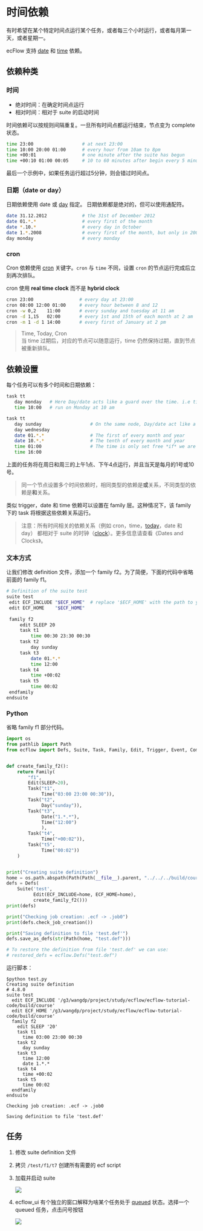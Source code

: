 # 时间依赖

有时希望在某个特定时间点运行某个任务，或者每三个小时运行，或者每月第一天，或者星期一。

ecFlow 支持 [date](https://software.ecmwf.int/wiki/display/ECFLOW/Glossary#term-date) 和 [time](https://software.ecmwf.int/wiki/display/ECFLOW/Glossary#term-time) 依赖。

## 依赖种类

### 时间

* 绝对时间：在确定时间点运行
* 相对时间：相对于 suite 的启动时间

时间依赖可以按规则间隔重复。一旦所有时间点都运行结束，节点变为 complete 状态。

```bash
time 23:00                  # at next 23:00
time 10:00 20:00 01:00      # every hour from 10am to 8pm
time +00:01                 # one minute after the suite has begun
time +00:10 01:00 00:05     # 10 to 60 minutes after begin every 5 minutes
```

最后一个示例中，如果任务运行超过5分钟，则会错过时间点。

### 日期（date or day）

日期依赖使用 date 或 [day](https://software.ecmwf.int/wiki/display/ECFLOW/Glossary#term-day) 指定。
日期依赖都是绝对的，但可以使用通配符。

```bash
date 31.12.2012             # the 31st of December 2012
date 01.*.*                 # every first of the month
date *.10.*                 # every day in October
date 1.*.2008               # every first of the month, but only in 2008
day monday                  # every monday
```

### cron

Cron 依赖使用 [cron](https://software.ecmwf.int/wiki/display/ECFLOW/Glossary#term-cron) 关键字。`cron` 与 `time` 不同，设置 `cron` 的节点运行完成后立刻再次排队。

cron 使用 **real time clock** 而不是 **hybrid clock**

```bash
cron 23:00                 # every day at 23:00
cron 08:00 12:00 01:00     # every hour between 8 and 12
cron -w 0,2    11:00       # every sunday and tuesday at 11 am
cron -d 1,15   02:00       # every 1st and 15th of each month at 2 am
cron -m 1 -d 1 14:00       # every first of January at 2 pm
```

> Time, Today, Cron<br/>
  当 time 过期后，对应的节点可以随意运行，time 仍然保持过期，直到节点被重新排队。

## 依赖设置

每个任务可以有多个时间和日期依赖：

```bash
task tt
   day monday   # Here Day/date acts like a guard over the time. i.e time is not considered until Monday
   time 10:00   # run on Monday at 10 am
```

```bash
task tt
   day sunday                  # On the same node, Day/date act like a guard over the time attributes.
   day wednesday
   date 01.*.*                 # The first of every month and year
   date 10.*.*                 # The tenth of every month and year
   time 01:00                  # The time is only set free *if* we are on one of the day/dates
   time 16:00
```

上面的任务将在周日和周三的上午1点、下午4点运行，并且当天是每月的1号或10号。

> 同一个节点设置多个时间依赖时，相同类型的依赖是**或**关系，不同类型的依赖是**和**关系。

类似 trigger，date 和 time 依赖可以设置在 family 层。这种情况下，该 family 下的 task 将根据这些依赖关系运行。

> 注意：所有时间相关的依赖关系（例如 cron，time，[today](https://software.ecmwf.int/wiki/display/ECFLOW/Glossary#term-today)，date 和 day）
都相对于 suite 的时钟（[clock](https://software.ecmwf.int/wiki/display/ECFLOW/Glossary#term-clock)）。更多信息请查看《Dates and Clocks》。

### 文本方式

让我们修改 definition 文件，添加一个 family f2。为了简便，下面的代码中省略前面的 family f1。

```bash
# Definition of the suite test
suite test
 edit ECF_INCLUDE "$ECF_HOME"  # replace '$ECF_HOME' with the path to your ECF_HOME directory
 edit ECF_HOME    "$ECF_HOME"
 
 family f2
     edit SLEEP 20
     task t1
         time 00:30 23:30 00:30
     task t2
         day sunday
     task t3
         date 01.*.*
         time 12:00
     task t4
         time +00:02
     task t5
         time 00:02
 endfamily
endsuite
```

### Python

省略 family f1 部分代码。

```python
import os
from pathlib import Path
from ecflow import Defs, Suite, Task, Family, Edit, Trigger, Event, Complete, Meter, Time, Day, Date


def create_family_f2():
    return Family(
        "f1",
        Edit(SLEEP=20),
        Task("t1",
             Time("03:00 23:00 00:30")),
        Task("t2",
             Day("sunday")),
        Task("t3",
             Date("1.*.*"),
             Time("12:00")
             ),
        Task("t4",
             Time("+00:02")),
        Task("t5",
             Time("00:02"))
    )


print("Creating suite definition")
home = os.path.abspath(Path(Path(__file__).parent, "../../../build/course"))
defs = Defs(
    Suite('test',
          Edit(ECF_INCLUDE=home, ECF_HOME=home),
          create_family_f2()))
print(defs)

print("Checking job creation: .ecf -> .job0")
print(defs.check_job_creation())

print("Saving definition to file 'test.def'")
defs.save_as_defs(str(Path(home, "test.def")))

# To restore the definition from file 'test.def' we can use:
# restored_defs = ecflow.Defs("test.def")
```

运行脚本：

```
$python test.py
Creating suite definition
# 4.8.0
suite test
  edit ECF_INCLUDE '/g3/wangdp/project/study/ecflow/ecflow-tutorial-code/build/course'
  edit ECF_HOME '/g3/wangdp/project/study/ecflow/ecflow-tutorial-code/build/course'
  family f2
    edit SLEEP '20'
    task t1
      time 03:00 23:00 00:30
    task t2
      day sunday
    task t3
      time 12:00
      date 1.*.*
    task t4
      time +00:02
    task t5
      time 00:02
  endfamily
endsuite

Checking job creation: .ecf -> .job0

Saving definition to file 'test.def'
```

## 任务

1. 修改 suite definition 文件

2. 拷贝 `/test/f1/t7` 创建所有需要的 ecf script

3. 加载并启动 suite

    ![](./asset/add_time_dependencies.png)

4. ecflow_ui 有个独立的窗口解释为啥某个任务处于 [queued](https://software.ecmwf.int/wiki/display/ECFLOW/Glossary#term-queued) 状态。选择一个 queued 任务，点击问号按钮

    ![](./asset/add_time_dependencies_why.png)

